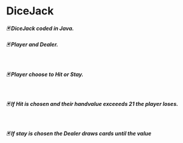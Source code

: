 <h1>DiceJack</h1>
<h4><i>🃏 DiceJack coded in Java.</i></h4>
<h4><i>🃏 Player and Dealer.</i></h4><br>
<h4><i>🃏 Player choose to Hit or Stay.</i></h4><br>
<h4><i>🃏 If Hit is chosen and their handvalue exceeeds 21 the player loses.</i></h4><br>
<h4><i>🃏 If stay is chosen the Dealer draws cards until the value </i></h4><br>
